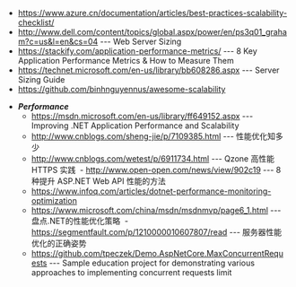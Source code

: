 - https://www.azure.cn/documentation/articles/best-practices-scalability-checklist/
- http://www.dell.com/content/topics/global.aspx/power/en/ps3q01_graham?c=us&l=en&cs=04 --- Web Server Sizing
- https://stackify.com/application-performance-metrics/ --- 8 Key Application Performance Metrics & How to Measure Them
- https://technet.microsoft.com/en-us/library/bb608286.aspx --- Server Sizing Guide
- https://github.com/binhnguyennus/awesome-scalability

* ***Performance***
  - https://msdn.microsoft.com/en-us/library/ff649152.aspx --- Improving .NET Application Performance and Scalability
  - http://www.cnblogs.com/sheng-jie/p/7109385.html --- 性能优化知多少 
  - http://www.cnblogs.com/wetest/p/6911734.html --- Qzone 高性能 HTTPS 实践 
  - http://www.open-open.com/news/view/902c19 --- 8 种提升 ASP.NET Web API 性能的方法
  - https://www.infoq.com/articles/dotnet-performance-monitoring-optimization
  - https://www.microsoft.com/china/msdn/msdnmvp/page6_1.html --- 盘点.NET的性能优化策略
  - https://segmentfault.com/p/1210000010607807/read --- 服务器性能优化的正确姿势
  - https://github.com/tpeczek/Demo.AspNetCore.MaxConcurrentRequests --- Sample education project for demonstrating various approaches to implementing concurrent requests limit 
